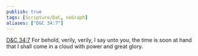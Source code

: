 ```yaml
---
publish: true
tags: [Scripture/DaC, noGraph]
aliases: ["D&C 34:7"]
---
```

[D&C 34:7](https://churchofjesuschrist.org/study/scriptures/dc-testament/dc/34?lang=eng&id=p7#p7) For behold, verily, verily, I say unto you, the time is soon at hand that I shall come in a cloud with power and great glory.
